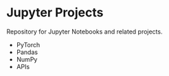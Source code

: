 # Jupyter Projects
 Repository for Jupyter Notebooks and related projects.
 - PyTorch
 - Pandas
 - NumPy
 - APIs
